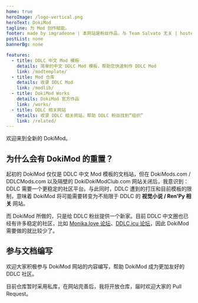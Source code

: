 ```yaml
---
home: true
heroImage: /logo-vertical.png
heroText: DokiMod
tagline: 为 Mod 创作赋能。
footer: made by imgradeone | 本网站是粉丝作品，与 Team Salvato 无关 | hosted by GitHub Pages | powered by VuePress
postList: none
bannerBg: none

features:
  - title: DDLC 中文 Mod 模板
    details: 简单的中文 DDLC Mod 模板，帮助您快速制作 DDLC Mod
    link: /modtemplate/
  - title: Mod 仓库
    details: 收录 DDLC Mod
    link: /modlib/
  - title: DokiMod Works
    details: DokiMod 官方作品
    link: /works/
  - title: DDLC 相关网站
    details: 收录 DDLC 相关网站，帮助 DDLC 粉丝找到“组织”
    link: /related/
---
```


欢迎来到全新的 DokiMod。
## 为什么会有 DokiMod 的重置？
起初的 DokiMod 仅仅是 DDLC 中文 Mod 模板的文档站，但在 DokiMods.com / DDLCMods.com 以及隔壁的 DokiDokiModClub.com 网站关闭后，我意识到：DDLC 需要一个更稳定的社区平台。与此同时，DDLC 遭到的打压和目前模板的限制，意味着 DokiMod 将可能需要转变为不局限于 DDLC 的 **视觉小说 / Ren'Py 相关** 网站。

而 DokiMod 所做的，只是给 DDLC 粉丝提供一个新家。目前 DDLC 中文圈也已经有许多稳定的社区，比如 [Monika.love 论坛](https://forum.monika.love)、[DDLC.icu 论坛](https://ddlc.icu)，因此 DokiMod 需要做的就比较少了。

## 参与文档编写
欢迎大家积极参与 DokiMod 网站的内容编写，帮助 DokiMod 成为更加友好的 DDLC 社区。

目前仓库暂时采用私库，在网站完善后，我将开放仓库，届时欢迎大家的 Pull Request。